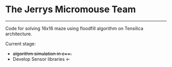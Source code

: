 # The Jerrys Micromouse Team
*******************************************
Code for solving 16x16 maze using floodfill algorithm on Tensilica architecture.

Current stage: 
* ~~algorithm simulation in c++.~~
* Develop Sensor libraries <-
